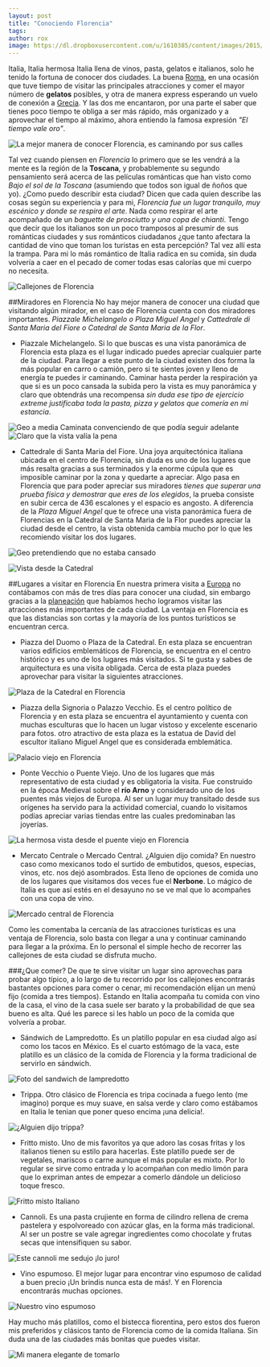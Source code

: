 ```yaml
---
layout: post
title: "Conociendo Florencia"
tags: 
author: rox
image: https://dl.dropboxusercontent.com/u/1610385/content/images/2015/04/DSC06315.JPG
---
```

Italia, Italia hermosa Italia llena de vinos, pasta, gelatos e italianos, solo he tenido la fortuna de conocer dos ciudades. La buena [Roma](/roma/), en una ocasión que tuve tiempo de visitar las principales atracciones y comer el mayor número de **gelatos** posibles, y otra de manera express esperando un vuelo de conexión a [Grecia](/tag/grecia/). Y las dos me encantaron, por una parte el saber que tienes poco tiempo te obliga a ser más rápido, más organizado y a aprovechar el tiempo al máximo, ahora entiendo la famosa expresión *"El tiempo vale oro"*.

![La mejor manera de conocer Florencia, es caminando por sus calles](https://dl.dropboxusercontent.com/u/1610385/content/images/2015/04/DSC06377.JPG)

Tal vez cuando piensen en *Florencia* lo primero que se les vendrá a la mente es la región de la **Toscana**, y probablemente su segundo pensamiento será acerca de las películas románticas que han visto como *Bajo el sol de la Toscana* (asumiendo que todos son igual de ñoños que yo). ¿Como puedo describir esta ciudad? Dicen que cada quien describe las cosas según su experiencia y para mi, *Florencia fue un lugar tranquilo, muy escénico y donde se respira el arte*. Nada como respirar el arte acompañado de un *baguette de prosciutto y una copa de chianti*. Tengo que decir que los italianos son un poco tramposos al presumir de sus románticas ciudades y sus románticos ciudadanos ¿que tanto afectara la cantidad de vino que toman los turistas en esta percepción? Tal vez allí esta la trampa. Para mi lo más romántico de Italia radica en su comida, sin duda volvería a caer en el pecado de comer todas esas calorías que mi cuerpo no necesita.

![Callejones de Florencia](https://dl.dropboxusercontent.com/u/1610385/content/images/2015/04/DSC06330.JPG)

##Miradores en Florencia
No hay mejor manera de conocer una ciudad que visitando algún mirador, en el caso de Florencia cuenta con dos miradores importantes. *Piazzale Michelangelo o Plaza Miguel Angel* y *Cattedrale di Santa Maria del Fiore o Catedral de Santa Maria de la Flor*.

* Piazzale Michelangelo. Si lo que buscas es una vista panorámica de Florencia esta plaza es el lugar indicado puedes apreciar cualquier parte de la ciudad. Para llegar a este punto de la ciudad existen dos forma la más popular en carro o camión, pero si te sientes joven y lleno de energía te puedes ir caminando.  Caminar hasta perder la respiración ya que si es un poco cansada la subida pero la vista es muy panorámica y claro que obtendrás una recompensa *sin duda ese tipo de ejercicio extreme justificaba toda la pasta, pizza y gelatos que comería en mi estancia*. 

![Geo a media Caminata convenciendo de que podía seguir adelante](https://dl.dropboxusercontent.com/u/1610385/content/images/2015/04/DSC06296.JPG)
![Claro que la vista valía la pena](https://dl.dropboxusercontent.com/u/1610385/content/images/2015/04/DSC06306.JPG)

* Cattedrale di Santa Maria del Fiore. Una joya arquitectónica italiana ubicada en el centro de Florencia, sin duda es uno de los lugares que más resalta gracias a sus terminados y la enorme cúpula que es imposible caminar por la zona y quedarte a apreciar. Algo pasa en Florencia que para poder apreciar sus miradores *tienes que superar una prueba física y demostrar que eres de los elegidos*, la prueba consiste en subir cerca de 436 escalones y el espacio es angosto. A diferencia de la *Plaza Miguel Angel* que te ofrece una vista panorámica fuera de Florencias en la Catedral de Santa Maria de la Flor puedes apreciar la ciudad desde el centro, la vista obtenida cambia mucho por lo que les recomiendo visitar los dos lugares.

![Geo pretendiendo que no estaba cansado](https://dl.dropboxusercontent.com/u/1610385/content/images/2015/04/DSC06588.JPG)

![Vista desde la Catedral](https://dl.dropboxusercontent.com/u/1610385/content/images/2015/04/DSC06556.JPG)

##Lugares a visitar en Florencia
En nuestra primera visita a [Europa](/tag/europa/) no contábamos con más de tres días para conocer una ciudad, sin embargo gracias a la [planeación](/tag/planes/) que habíamos hecho logramos visitar las atracciones más importantes de cada ciudad. La ventaja en Florencia es que las distancias son cortas y la mayoría de los puntos turísticos se encuentran cerca.

* Piazza del Duomo o Plaza de la Catedral. En esta plaza se encuentran varios edificios emblemáticos de Florencia, se encuentra en el centro histórico y es uno de los lugares más visitados. Si te gusta y sabes de arquitectura es una visita obligada. Cerca de esta plaza puedes aprovechar para visitar la siguientes atracciones. 

![Plaza de la Catedral en Florencia](https://dl.dropboxusercontent.com/u/1610385/content/images/2015/04/DSC06371--1-.JPG)

* Piazza della Signoria o  Palazzo Vecchio. Es el centro político de Florencia y en esta plaza se encuentra el ayuntamiento y cuenta con muchas esculturas que lo hacen un lugar vistoso y excelente escenario para fotos. otro atractivo de esta plaza es la estatua de David del escultor italiano Miguel Angel que es considerada emblemática.

![Palacio viejo en Florencia](https://dl.dropboxusercontent.com/u/1610385/content/images/2015/04/DSC06449.JPG)

* Ponte Vecchio o Puente Viejo. Uno de los lugares que más representativo de esta ciudad y es obligatoria la visita. Fue construido en la época Medieval sobre el **río Arno** y considerado uno de los puentes más viejos de Europa. Al ser un lugar muy transitado desde sus orígenes ha servido para la actividad comercial, cuando lo visitamos podías apreciar varias tiendas entre las cuales predominaban las joyerías.

![La hermosa vista desde el puente viejo en Florencia](https://dl.dropboxusercontent.com/u/1610385/content/images/2015/04/DSC06466.JPG)

* Mercato Centrale o Mercado Central. ¿Alguien dijo comida? En nuestro caso como mexicanos todo el surtido de embutidos, quesos, especias, vinos, etc. nos dejó asombrados. Esta lleno de opciones de comida uno de los lugares que visitamos dos veces fue el **Nerbone**. Lo mágico de Italia es que así estés en el desayuno no se ve mal que lo acompañes con una copa de vino.

![Mercado central de Florencia](https://dl.dropboxusercontent.com/u/1610385/content/images/2015/04/DSC06254.JPG)

Como les comentaba la cercanía de las atracciones turísticas es una ventaja de Florencia, solo basta con llegar a una y continuar caminando para llegar a la próxima. En lo personal el simple hecho de recorrer las callejones de esta ciudad se disfruta mucho.

###¿Que comer?
De que te sirve visitar un lugar sino aprovechas para probar algo típico, a lo largo de tu recorrido por los callejones encontrarás bastantes opciones para comer o cenar, mi recomendación elijan un menú fijo (comida a tres tiempos). Estando en Italia acompaña tu comida con vino de la casa, el vino de la casa suele ser barato y la probabilidad de que sea bueno es alta. Qué les parece si les hablo un poco de la comida que volvería a probar.

 * Sándwich de Lampredotto. Es un platillo popular en esa ciudad algo así como los tacos en México. Es el cuarto estómago de la vaca, este platillo es un clásico de la comida de Florencia y la forma tradicional de servirlo en sándwich.

![Foto del sandwich de lampredotto](https://dl.dropboxusercontent.com/u/1610385/content/images/2015/04/IMG139.jpg)

* Trippa. Otro clásico de Florencia es tripa cocinada a fuego lento (me imagino) porque es muy suave, en salsa verde y claro como estábamos en Italia le tenian que poner queso encima ¡una delicia!.

![¿Alguien dijo trippa?](https://dl.dropboxusercontent.com/u/1610385/content/images/2015/04/IMG140.jpg)

* Fritto misto. Uno de mis favoritos ya que adoro las cosas fritas y los italianos tienen su estilo para hacerlas. Este platillo puede ser de vegetales, mariscos o carne aunque el más popular es mixto. Por lo regular se sirve como entrada y lo acompañan con medio limón para que lo expriman antes de empezar a comerlo dándole un delicioso toque fresco.

![Fritto misto Italiano](https://dl.dropboxusercontent.com/u/1610385/content/images/2015/04/IMG158.jpg)

* Cannoli. Es una pasta crujiente en forma de cilindro rellena de crema pastelera y espolvoreado con azúcar glas,  en la forma más tradicional. Al ser un postre se vale agregar ingredientes como chocolate y frutas secas que intensifiquen su sabor.

![Este cannoli me sedujo ¡lo juro!](https://dl.dropboxusercontent.com/u/1610385/content/images/2015/04/IMG153.jpg)

* Vino espumoso. El mejor lugar para encontrar vino espumoso de calidad a buen precio ¡Un brindis nunca esta de más!. Y en Florencia encontrarás muchas opciones.

![Nuestro vino espumoso](https://dl.dropboxusercontent.com/u/1610385/content/images/2015/04/IMG162.jpg)

Hay mucho más platillos, como el bistecca fiorentina, pero estos dos fueron mis preferidos y clásicos tanto de Florencia como de la comida Italiana. Sin duda una de las ciudades más bonitas que puedes visitar.

![Mi manera elegante de tomarlo](https://dl.dropboxusercontent.com/u/1610385/content/images/2015/04/DSC06420.JPG)
